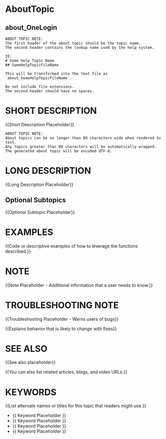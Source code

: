 # AboutTopic
## about_OneLogin

```
ABOUT TOPIC NOTE:
The first header of the about topic should be the topic name.
The second header contains the lookup name used by the help system.

IE:
# Some Help Topic Name
## SomeHelpTopicFileName

This will be transformed into the text file as `about_SomeHelpTopicFileName`.

Do not include file extensions.
The second header should have no spaces.
```

# SHORT DESCRIPTION
{{Short Description Placeholder}}

```
ABOUT TOPIC NOTE:
About topics can be no longer than 80 characters wide when rendered to text.
Any topics greater than 80 characters will be automatically wrapped.
The generated about topic will be encoded UTF-8.
```

# LONG DESCRIPTION
{{Long Description Placeholder}}

## Optional Subtopics
{{Optional Subtopic Placeholder}}

# EXAMPLES
{{Code or descriptive examples of how to leverage the functions described.}}

# NOTE
{{Note Placeholder - Additional information that a user needs to know.}}

# TROUBLESHOOTING NOTE
{{Troubleshooting Placeholder - Warns users of bugs}}

{{Explains behavior that is likely to change with fixes}}


# SEE ALSO
{{See also placeholder}}

{{You can also list related articles, blogs, and video URLs.}}


# KEYWORDS
{{List alternate names or titles for this topic that readers might use.}}

- {{ Keyword Placeholder }}
- {{ Keyword Placeholder }}
- {{ Keyword Placeholder }}
- {{ Keyword Placeholder }} 
    